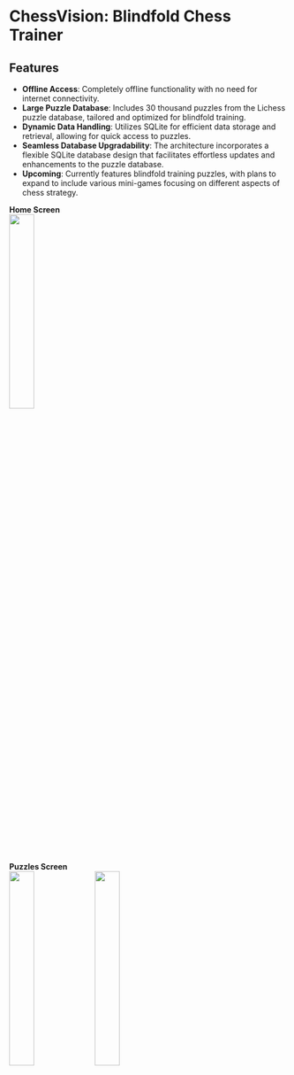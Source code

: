# ChessVision: Blindfold Chess Trainer

## Features
- **Offline Access**: Completely offline functionality with no need for internet connectivity.
- **Large Puzzle Database**: Includes 30 thousand puzzles from the Lichess puzzle database, tailored and optimized for blindfold training.
- **Dynamic Data Handling**: Utilizes SQLite for efficient data storage and retrieval, allowing for quick access to puzzles.
- **Seamless Database Upgradability**: The architecture incorporates a flexible SQLite database design that facilitates effortless updates and enhancements to the puzzle database.
- **Upcoming**: Currently features blindfold training puzzles, with plans to expand to include various mini-games focusing on different aspects of chess strategy.

**Home Screen**
<br>
<img src="https://github.com/dancingmadman2/chess_vision/assets/88443368/33f94c25-fc4f-418c-bbb7-c831f41938dc" width=30% height=30%>
<br>
**Puzzles Screen**
<br>
<img src="https://github.com/dancingmadman2/chess_vision/assets/88443368/46952ef7-6d4a-4e81-92a5-72e100442c18" width=30% height=30%>
<img src="https://github.com/dancingmadman2/chess_vision/assets/88443368/c0c29d96-88ce-40fe-8cef-7c59470c7d23" width=30% height=30%>






